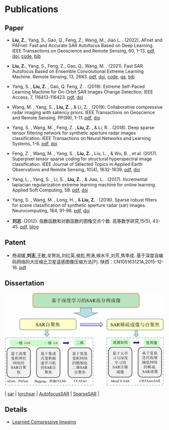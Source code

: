 # Publications




## Paper



- **Liu, Z.**, Yang, S., Gao, Q., Feng, Z., Wang, M., Jiao L. . (2022). AFnet and PAFnet: Fast and Accurate SAR Autofocus Based on Deep Learning. IEEE Transactions on Geoscience and Remote Sensing, 60, 1-13. [pdf](https://ieeexplore.ieee.org/document/9931653), [doi](https://doi.org/10.1109/TGRS.2022.3217063), [code](https://github.com/aisari/AutofocusSAR), [bib](./bib/TGRS2022PAFnet.bib)

- **Liu, Z.**, Yang, S., Feng, Z., Gao, Q., Wang, M. . (2021).  Fast SAR Autofocus Based on Ensemble Convolutional Extreme Learning Machine. Remote Sensing, 13, 2683. [pdf](https://www.mdpi.com/2072-4292/13/14/2683/pdf), [doi](https://www.mdpi.com/2072-4292/13/14/2683), [code](https://github.com/aisari/AutofocusSAR), [ga](./Details/AutofocusSAR/GraphicalAbstractBaggingECELMs.png), [bib](./bib/RS2021BaggingECELMs.bib)

- Yang, S. , **Liu, Z.** , Gao, Q. Feng, Z. . (2019). Extreme Self-Paced Learning Machine for On-Orbit SAR Images Change Detection. IEEE Access, 7, 116413-116423. [pdf](https://ieeexplore.ieee.org/document/8796343), [doi](https://doi.org/10.1109/ACCESS.2019.2934983)

- Wang, M. , Yang, S. , **Liu, Z.** , & Li, Z. . (2019). Collaborative compressive radar imaging with saliency priors. IEEE Transactions on Geoscience and Remote Sensing, PP(99), 1-11. [pdf](https://ieeexplore.ieee.org/document/8614440), [doi](https://doi.org/10.1109/TGRS.2018.2856923)

- Yang, S. , Wang, M. , Feng, Z. , **Liu, Z.** , & Li, R. . (2018). Deep sparse tensor filtering network for synthetic aperture radar images classification. IEEE Transactions on Neural Networks and Learning Systems, 1-6. [pdf](https://ieeexplore.ieee.org/document/8307437), [doi](https://doi.org/10.1109/TNNLS.2017.2688466)

- Feng, Z. , Wang, M. , Yang, S. , **Liu, Z.** , Liu, L. , & Wu, B. , et al. (2017). Superpixel tensor sparse coding for structural hyperspectral image classification. IEEE Journal of Selected Topics in Applied Earth Observations and Remote Sensing, 10(4), 1632-1639. [pdf](https://ieeexplore.ieee.org/document/7819531), [doi](https://doi.org/10.1109/JSTARS.2016.2640449)

- Yang, L. , Yang, S. , Li, S. , **Liu, Z.** , & Jiao, L. . (2017). Incremental laplacian regularization extreme learning machine for online learning. Applied Soft Computing, 59. [pdf](https://www.sciencedirect.com/science/article/pii/S1568494617303290), [doi](https://doi.org/10.1016/j.asoc.2017.05.051)

- Yang, S. , Wang, M. , Long, H. , & **Liu, Z.** . (2016). Sparse robust filters for scene classification of synthetic aperture radar (sar) images. Neurocomputing, 184, 91-98. [pdf](https://www.sciencedirect.com/science/article/pii/S0925231215017646?via%3Dihub), [doi](https://doi.org/10.1016/j.neucom.2015.08.103)

- **刘志**. (2012). 指数函数和对数函数的图像交点个数. 高等数学研究,15(5), 43-45. [pdf](http://www.wanfangdata.com.cn/details/detail.do?_type=perio&id=gdsxyj201205024), [blog](https://blog.csdn.net/enjoyyl/article/details/11602431)

## Patent

- 杨淑媛,**刘志**,王敏,龙贺兆,刘红英,侯彪,熊涛,缑水平,刘芳,焦李成. 基于深度自编码网络的大压缩比卫星遥感图像压缩方法[P]. 陕西：CN105163121A,2015-12-16. [pdf](https://kns.cnki.net/kcms/detail/detail.aspx?dbcode=SCPD&dbname=SCPD2016&filename=CN105163121A&v=cT5nwmPEhp09qiUlLqpY6ztZD0W8z4mKOQfd4hLgdZS5zJA0f45qhHR9uxy6WCsY)

## Dissertation

![](./Details/Dissertation/PaperStructure.png "Paper Structure")

| [sar](https://sar.iridescent.ink/) | [torchsar](https://aisari.iridescent.ink/torchsar/) | [AutofocusSAR](https://github.com/aisari/AutofocusSAR) | [SparseSAR](https://github.com/aisari/SparseSAR) |


## Details

- [Learned Compressive Imaging](./Details/LCI.md)



